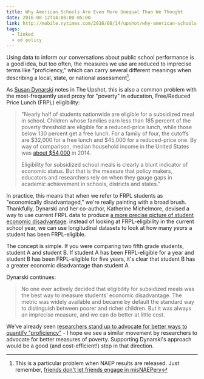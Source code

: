 ```yaml
---
title: Why American Schools Are Even More Unequal Than We Thought
date: 2016-08-12T14:08:00-05:00
link: http://mobile.nytimes.com/2016/08/14/upshot/why-american-schools-are-even-more-unequal-than-we-thought.html?referer=&_r=0
tags:
  - linked
  - ed policy
---
```


Using data to inform our conversations about public school performance is a good idea, but too often, the measures we use are reduced to imprecise terms like "proficiency," which can carry several different meanings when describing a local, state, or national assessment[^1]. 

As [Susan Dynarski](http://www.twitter.com/dynarski) notes in The Upshot, this is also a common problem with the most-frequently used proxy for "poverty" in education, Free/Reduced Price Lunch (FRPL) eligibility:

>"Nearly half of students nationwide are eligible for a subsidized meal in school. Children whose families earn less than 185 percent of the poverty threshold are eligible for a reduced-price lunch, while those below 130 percent get a free lunch. For a family of four, the cutoffs are $32,000 for a free lunch and $45,000 for a reduced-price one. By way of comparison, median household income in the United States was [about $54,000](http://www.census.gov/content/dam/Census/library/publications/2015/demo/p60-252.pdf) in 2014.
>
>Eligibility for subsidized school meals is clearly a blunt indicator of economic status. But that is the measure that policy makers, educators and researchers rely on when they gauge gaps in academic achievement in schools, districts and states."

In practice, this means that when we refer to FRPL students as "economically disadvantaged," we're really painting with a broad brush. Thankfully, Dynarski and her co-author, Katherine Michelmore, devised a way to use current FRPL data to produce [a more precise picture of student economic disadvantage](http://users.nber.org/~dynarski/w22474.pdf): instead of looking at FRPL-eligibility in the current school year, we can use longitudinal datasets to look at how many *years* a student has been FRPL-eligible. 

The concept is simple. If you were comparing two fifth grade students, student A and student B. If student A has been FRPL-eligible for a year and student B has been FRPL-eligible for five years, it's clear that student B has a greater economic disadvantage than student A.

Dynarski continues:

>No one ever actively decided that eligibility for subsidized meals was the best way to measure students’ economic disadvantage. The metric was widely available and became by default the standard way to distinguish between poorer and richer children. But it was always an imprecise measure, and we can do better at little cost.

We've already seen [researchers stand up to advocate for better ways to quantify "proficiency"](https://morganpolikoff.com/2016/07/12/a-letter-to-the-u-s-department-of-education/) - I hope we see a similar movement by researchers to advocate for better measures of poverty. Supporting Dynarski's approach would be a good (and cost-efficient!) step in that direction. 

[^1]: This is a particular problem when NAEP results are released. Just remember, [friends don't let friends engage in misNAEPery](https://morganpolikoff.com/2015/10/06/friends-dont-let-friends-misuse-naep-data/)